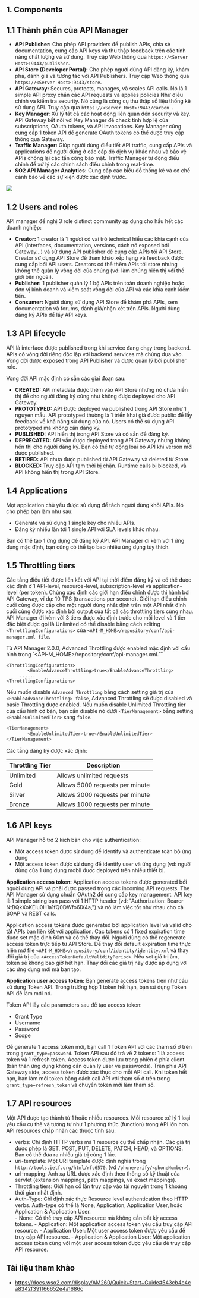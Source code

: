 ## 1. Components

## 1.1 Thành phần của API Manager

- **API Publisher:** Cho phép API providers để publish APIs, chia sẻ documentation, cung cấp API keys và thu thập feedback trên các tính năng chất lượng và sử dung. Truy cập Web thông qua `https://<Server Host>:9443/publisher`.
- **API Store (Developer Portal):** Cho phép người dùng API đăng ký, khám phá, đánh giá và tương tác với API Publishers. Truy cập Web thông qua `https://<Server Host>:9443/store`.
- **API Gateway:** Secures, protects, manages, và scales API calls. Nó là 1 simple API proxy chắn các API requests và applies policies Như điều chỉnh và kiểm tra security. Nó cũng là công cụ thu thập số liệu thống kê sử dụng API. Truy cập qua `https://<Server Host>:9443/carbon `.
- **Key Manager**: Xử lý tất cả các hoạt động liên quan đến security và key. API Gateway kết nối với Key Manager để check tính hợp lệ của subscriptions, OAuth tokens, và API invocations. Key Manager cũng cung cấp 1 token API để generate OAuth tokens có thể được truy cập thông qua Gateway.
- **Traffic Manager:** Giúp người dùng điều tiết API traffic, cung cấp APIs và applications để người dùng ở các cấp độ dịch vụ khác nhau và bảo vệ APIs chống lại các tấn công bảo mật. Traffic Manager tự động điểu chỉnh để xử lý các chính sách điểu chỉnh trong real-time.
- **SO2 API Manager Analytics:** Cung cấp các biểu đồ thống kê và cơ chế cảnh báo về các sự kiện được xác định trước.

<img src=https://i.imgur.com/Or4F9cZ.png>

## 1.2 Users and roles

API manager đề nghị 3 role distinct community áp dụng cho hầu hết các doanh nghiệp:
 - **Creator:** 1 creator là 1 người có vai trò technical hiểu các khía cạnh của API (interfaces, documentation, versions, cách nó exposed bới Gateway...) và sử dụng API publisher để cung cấp APIs tói API Store. Creator sử dụng API Store để tham khảo xếp hạng và feedback được cung cấp bởi API users. Creators có thể thêm APIs tới store nhưng không thể quản lý vòng đời của chúng (vd: làm chúng hiển thị với thế giới bên ngoài).
 - **Publisher:** 1 publisher quản lý 1 bộ APIs trên toàn doanh nghiệp hoặc đơn vị kinh doanh và kiểm soát vòng đời của API và các khía cạnh kiếm tiền. 
- **Consumer:** Người dùng sử dụng API Store để khám phá APIs, xem documentation và forums, đánh giá/nhận xét trên APIs. Người dùng đăng ký APIs để lấy API keys.

## 1.3 API lifecycle

API là interface được published trong khi service đang chạy trong backend. APIs có vòng đời riêng độc lập với backend services mà chúng dựa vào. Vòng đời được exposed trong API Publisher và dược quản lý bởi publisher role.

Vòng đời API mặc định có sẵn các giai đoạn sau:
 - **CREATED:** API metadata được thêm vào API Store nhưng nó chưa hiển thị để cho người đăng ký cũng như không được deployed cho API Gateway.
- **PROTOTYPED:** API Được deployed và published trong API Store như 1 nguyen mẫu. API prototyped thường là 1 triển khai giả đươc public để lấy feedback về khả năng sử dụng của nó. Users có thể sử dụng API prototyped mà không cần đăng ký.
- **PUBLISHED:** API hiển thị trong API Store và có sẵn để đăng ký.
- **DEPRECATED:** API vẫn được deployed trong API Gateway nhưng không hển thị cho người đăng ký. Bạn có thể tự động loại bỏ API khi verson mới được published.
- **RETIRED:** API chưa được published từ API Gateway và deleted từ Store.
- **BLOCKED:** Truy cập API tạm thời bị chặn. Runtime calls bị blocked, và API không hiển thị trong API Store.

## 1.4 Applications

Mọt application chủ yếu được sử dụng để tách người dùng khỏi APIs. Nó cho phép bạn làm như sau:
- Generate và sử dụng 1 single key cho nhiều APIs.
- Đăng ký nhiều lần tới 1 single API với SLA levels khác nhau.

Bạn có thế tạo 1 ứng dụng để đăng ký API. API Manager đi kèm với 1 ứng dụng mặc định, bạn cũng có thể tạo bao nhiêu ứng dụng tùy thích.

## 1.5 Throttling tiers

Các tầng điều tiết được liên kết với API tại thời điểm đăng ký và có thể được xác định ở 1 API-level, resource-level, subscription-level và application-level (per token). Chúng xác định các giới hạn điều chỉnh được thi hành bởi API Gateway, ví dụ: 10 TPS (transactions per second). Giới hạn điều chỉnh cuối cùng được cấp cho một người dùng nhất định trên một API nhất định cuối cùng được xác định bởi output của tất cả các throttling tiers cùng nhau. API Manager đi kèm với 3 tiers được xác định trước cho mỗi level và 1 tier đặc biệt được gọi là Unlimited có thể disable bằng cách editing `<ThrottlingConfigurations>` của `<API-M_HOME>/repository/conf/api-manager.xml file`. 

Từ API Manager 2.0.0, Advanced Throttling được enabled mặc định với cấu hình trong `<API-M_HOME>/repository/conf/api-manager.xml.```
```
<ThrottlingConfigurations>
        <EnableAdvanceThrottling>true</EnableAdvanceThrottling>
     ......
<ThrottlingConfigurations>
```
Nếu muốn disable `Advanced Throttling` bắng cách setting giá trị của `<EnableAdvanceThrottling> false`, Advanced Throttling sẽ được disabled và basic Throttling được enabled. Nếu muốn disable Unlimited Throttling tier của cấu hình cơ bản, bạn cần disable nó dưới `<TierManagement>` bằng setting `<EnableUnlimitedTier>` sang `false`.
```sh
<TierManagement>       
        <EnableUnlimitedTier>true</EnableUnlimitedTier>
</TierManagement>
```
Các tầng dăng ký được xác định:

|Throttling Tier|Description|
|---------------|-----------|
|Unlimited|Allows unlimited requests|
|Gold|Allows 5000 requests per minute|
|Silver|Allows 2000 requests per minute|
|Bronze|Allows 1000 requests per minute|

## 1.6 API keys
API Manager hỗ trợ 2 kich bản cho việc authentication:
- Một access token được sử dụng để identify và authenticate toàn bộ ứng dụng
- Một access token được sử dụng để identify user và ứng dụng (vd: người dùng của 1 ứng dụng mobil được deployed trên nhiều thiết bị.

**Application access token:** Application access tokens được generated bới người dùng API và phải được passed trong các incoming API requests. The API Manager sử dụng chuẩn OAuth2 để cung cấp key management. API key là 1 simple string bạn pass với 1 HTTP header (vd: "Authorization: Bearer NtBQkXoKElu0H1a1fQ0DWfo6IX4a,") và nó làm việc tốt như nhau cho cả SOAP và REST calls.

Application access tokens được generated bởi application level và valid cho tất APIs bạn liên kết với application. Các tokens có 1 fixed expiration time được set mặc định 60m và có thể thay đổi. Người dùng có thể regenerate access token trực tiếp từ API Store. Để thay đổi default expiration time thực hiện mở file `<API-M_HOME>/repository/conf/identity/identity.xml` và thay đổi giá trị của `<AccessTokenDefaultValidityPeriod>`. Nếu set giá trị âm, token sẽ không bao giờ hết hạn. Thay đổi các giá trị này được áp dụng với các ứng dụng mới mà bạn tạo.

**Application user access token:** Bạn generate access tokens trên như cầu sử dụng Token API. Trong trường hợp 1 token hết hạn, bạn sử dụng Token API để làm mới nó.

Token API lấy các parameters sau để tạo access token:
- Grant Type
- Username
- Password
- Scope

Để generate 1 access token mới, bạn call 1 Token API với các tham số ở trên trong `grant_type=password`. Token API sau đó trả về 2 tokens: 1 là access token và 1 refresh token. Access token được lưu trong phiên ở phía client (bản thân ứng dụng không cần quản lý user vè passwords). Trên phía API Gateway side, access token được xác thực cho mỗi API call. Khi token hết hạn, bạn làm mới token bằng cách call API với tham số ở trên trong `grant_type=refresh_token` và chuyển token mới làm tham số.

## 1.7 API resources

Một API được tạo thành từ 1 hoặc nhiều resources. Mỗi resource xử lý 1 loại yêu cầu cụ thẻ và tương tự như 1 phương thức (function) trong API lớn hơn. API resources chấp nhân các thuộc tính sau:
- verbs: Chỉ định HTTP verbs mà 1 resource cụ thể chấp nhận. Các giá trị được phép là GET, POST, PUT, DELETE, PATCH, HEAD, và OPTIONS. Bạn có thể đưa ra nhiều giá trị cùng 1 lúc.  
- uri-template: Một URI template được định nghĩa trong `http://tools.ietf.org/html/rfc6570`. (vd `/phoneverify/<phoneNumber>`).
- url-mapping: Ánh xạ URL được xác định theo thông số kỹ thuật của servlet (extension mappings, path mappings, và exact mappings).
- Throttling tiers: Giới hạn cố lần truy cập vào tài nguyên trong 1 khoảng thời gian nhất định.
- Auth-Type: Chỉ định xác thực Resource level authentication theo HTTP verbs. Auth-type có thể là None, Application, Application User, hoặc Application & Application User.  
           - None: Có thể truy cập API resource mà không cần bất kỳ access tokens.
           - Application: Một application access token yêu cầu truy cập API resource.
           - Application User: Một user access token được yêu cầu để truy cập API resource.
           - Application & Application User: Một application access token cùng với một user access token được yêu cầu đẻ truy cập API resource.

## Tài liệu tham khảo 
- https://docs.wso2.com/display/AM260/Quick+Start+Guide#543cb4e4ca8342f391f66652e4a1686c
